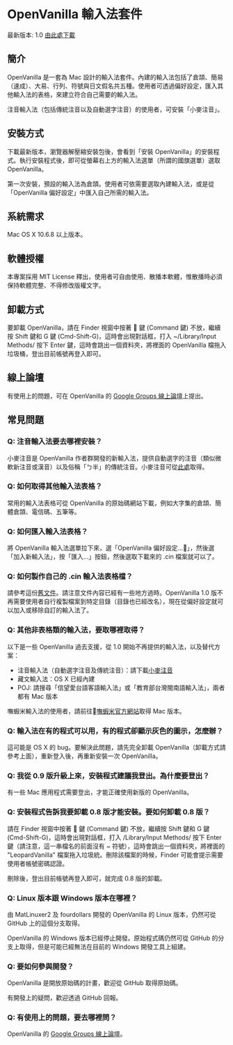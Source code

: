 # OpenVanilla 輸入法套件

最新版本: 1.0 [由此處下載](https://github.com/downloads/lukhnos/openvanilla/OpenVanilla-Installer-Mac-1.0.0.zip)

## 簡介

OpenVanilla 是一套為 Mac 設計的輸入法套件。內建的輸入法包括了倉頡、簡易（速成）、大易、行列、符號與日文假名共五種。使用者可透過偏好設定，匯入其他輸入法的表格，來建立符合自己需要的輸入法。

注音輸入法（包括傳統注音以及自動選字注音）的使用者，可安裝「小麥注音」。

## 安裝方式

下載最新版本，瀏覽器解壓縮安裝包後，會看到「安裝 OpenVanilla」的安裝程式。執行安裝程式後，即可從螢幕右上方的輸入法選單（所謂的國旗選單）選取 OpenVanilla。

第一次安裝，預設的輸入法為倉頡。使用者可依需要選取內建輸入法，或是從「OpenVanilla 偏好設定」中匯入自己所需的輸入法。

## 系統需求

Mac OS X 10.6.8 以上版本。

## 軟體授權

本專案採用 MIT License 釋出，使用者可自由使用、散播本軟體，惟散播時必須保持軟體完整、不得修改版權文字。

## 卸載方式

要卸載 OpenVanilla，請在 Finder 視窗中按著  鍵 (Command 鍵) 不放，繼續按 Shift 鍵和 G 鍵 (Cmd-Shift-G)，這時會出現對話框，打入 ~/Library/Input Methods/ 按下 Enter 鍵，這時會跳出一個資料夾，將裡面的 OpenVanilla 檔拖入垃圾桶，登出目前帳號再登入即可。

## 線上論壇

有使用上的問題，可在 OpenVanilla 的 [Google Groups 線上論壇](https://groups.google.com/forum/?fromgroups/openvanilla#!forum/openvanilla)上提出。

## 常見問題

### Q: 注音輸入法要去哪裡安裝？

小麥注音是 OpenVanilla 作者群開發的新輸入法，提供自動選字的注音（類似微軟新注音或漢音）以及俗稱「ㄅ半」的傳統注音。小麥注音可從[此處](http://mcbopomofo.openvanilla.org)取得。

### Q: 如何取得其他輸入法表格？

常用的輸入法表格可從 OpenVanilla 的原始碼網站下載，例如大字集的倉頡、簡體倉頡、電信碼、五筆等。

### Q: 如何匯入輸入法表格？

將 OpenVanilla 輸入法選單拉下來，選「OpenVanilla 偏好設定…」，然後選「加入新輸入法」，按「匯入…」按鈕，然後選取下載來的 .cin 檔案就可以了。

### Q: 如何製作自己的 .cin 輸入法表格檔？

請參考這份[舊文件](https://docs.google.com/document/pub?id=1ew408138FCRivleknnw5IRnFqSFH3bHnDyammmiasDo)。請注意文件內容已經有一些地方過時。OpenVanilla 1.0 版不再需要使用者自行複製檔案到特定目錄（目錄也已經改名），現在從偏好設定就可以加入或移除自訂的輸入法了。

### Q: 其他非表格類的輸入法，要取哪裡取得？

以下是一些 OpenVanilla 過去支援，從 1.0 開始不再提供的輸入法，以及替代方案：

* 注音輸入法（自動選字注音及傳統注音）：請下載[小麥注音](http://mcbopomofo.openvanilla.org)
* 藏文輸入法：OS X 已經內建
* POJ: 請搜尋「信望愛台語客語輸入法」或「教育部台灣閩南語輸入法」，兩者都有 Mac 版本

嘸蝦米輸入法的使用者，請前往[嘸蝦米官方網站](http://boshiamy.com)取得 Mac 版本。

### Q: 輸入法在有的程式可以用，有的程式卻顯示灰色的圖示，怎麼辦？

這可能是 OS X 的 bug。要解決此問題，請先完全卸載 OpenVanilla（卸載方式請參考上面），重新登入後，再重新安裝一次 OpenVanilla。

<a id="why-logout-is-needed"></a>

### Q: 我從 0.9 版升級上來，安裝程式建議我登出。為什麼要登出？

有一些 Mac 應用程式需要登出，才能正確使用新版的 OpenVanilla。

<a id="migrate-from-old-openvanilla"></a>

### Q: 安裝程式告訴我要卸載 0.8 版才能安裝。要如何卸載 0.8 版？

請在 Finder 視窗中按著  鍵 (Command 鍵) 不放，繼續按 Shift 鍵和 G 鍵 (Cmd-Shift-G)，這時會出現對話框，打入 /Library/Input Methods/ 按下 Enter 鍵（請注意，這一串檔名的前面沒有 ~ 符號），這時會跳出一個資料夾，將裡面的 "LeopardVanilla" 檔案拖入垃圾統。刪除該檔案的時候，Finder 可能會提示需要使用者帳號密碼認證。

刪除後，登出目前帳號再登入即可，就完成 0.8 版的卸載。

### Q: Linux 版本跟 Windows 版本在哪裡？

由 MatLinuxer2 及 fourdollars 開發的 OpenVanilla 的 Linux 版本，仍然可從 GitHub 上的這個分支取得。

OpenVanilla 的 Windows 版本已經停止開發。原始程式碼仍然可從 GitHub 的分支上取得，但是可能已經無法在目前的 Windows 開發工具上組建。

### Q: 要如何參與開發？

OpenVanilla 是開放原始碼的計畫，歡迎從 GitHub 取得原始碼。

有開發上的疑問，歡迎透過 GitHub 回報。

### Q: 有使用上的問題，要去哪裡問？

OpenVanilla 的 [Google Groups 線上論壇](https://groups.google.com/forum/?fromgroups/openvanilla#!forum/openvanilla)。
